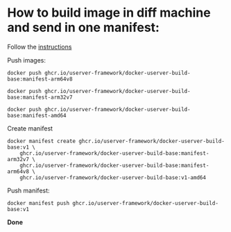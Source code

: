 # How to build image in diff machine and send in one manifest:

Follow the [instructions](https://userver.tech/d5/d1b/md_en_userver_docker.html)

Push images:

```
docker push ghcr.io/userver-framework/docker-userver-build-base:manifest-arm64v8

docker push ghcr.io/userver-framework/docker-userver-build-base:manifest-arm32v7

docker push ghcr.io/userver-framework/docker-userver-build-base:manifest-amd64
```

Create manifest
```
docker manifest create ghcr.io/userver-framework/docker-userver-build-base:v1 \
    ghcr.io/userver-framework/docker-userver-build-base:manifest-arm32v7 \
    ghcr.io/userver-framework/docker-userver-build-base:manifest-arm64v8 \
    ghcr.io/userver-framework/docker-userver-build-base:v1-amd64
```

Push manifest:

```
docker manifest push ghcr.io/userver-framework/docker-userver-build-base:v1
```

**Done**
